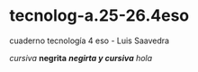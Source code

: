 # tecnolog-a.25-26.4eso
cuaderno tecnología 4 eso - Luis Saavedra

*cursiva*
**negrita**
***negirta y cursiva***
_hola_
